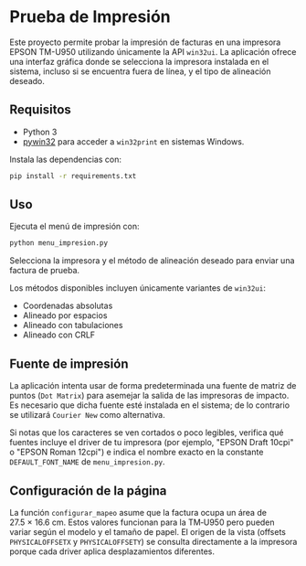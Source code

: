 # Prueba de Impresión

Este proyecto permite probar la impresión de facturas en una impresora
EPSON TM-U950 utilizando únicamente la API `win32ui`. La aplicación ofrece una
interfaz gráfica donde se selecciona la impresora instalada en el sistema,
incluso si se encuentra fuera de línea, y el tipo de alineación deseado.

## Requisitos

- Python 3
- [pywin32](https://pypi.org/project/pywin32/) para acceder a `win32print` en
  sistemas Windows.

Instala las dependencias con:

```bash
pip install -r requirements.txt
```

## Uso

Ejecuta el menú de impresión con:

```bash
python menu_impresion.py
```

Selecciona la impresora y el método de alineación deseado para enviar una
factura de prueba.

Los métodos disponibles incluyen únicamente variantes de `win32ui`:

- Coordenadas absolutas
- Alineado por espacios
- Alineado con tabulaciones
- Alineado con CRLF

## Fuente de impresión

La aplicación intenta usar de forma predeterminada una fuente de matriz de
puntos (`Dot Matrix`) para asemejar la salida de las impresoras de impacto.
Es necesario que dicha fuente esté instalada en el sistema; de lo contrario
se utilizará `Courier New` como alternativa.

Si notas que los caracteres se ven cortados o poco legibles, verifica qué
fuentes incluye el driver de tu impresora (por ejemplo, "EPSON Draft 10cpi" o
"EPSON Roman 12cpi") e indica el nombre exacto en la constante
`DEFAULT_FONT_NAME` de `menu_impresion.py`.

## Configuración de la página

La función `configurar_mapeo` asume que la factura ocupa un área de
27.5 × 16.6 cm. Estos valores funcionan para la TM‑U950 pero pueden variar
según el modelo y el tamaño de papel. El origen de la vista (offsets
`PHYSICALOFFSETX` y `PHYSICALOFFSETY`) se consulta directamente a la
impresora porque cada driver aplica desplazamientos diferentes.
